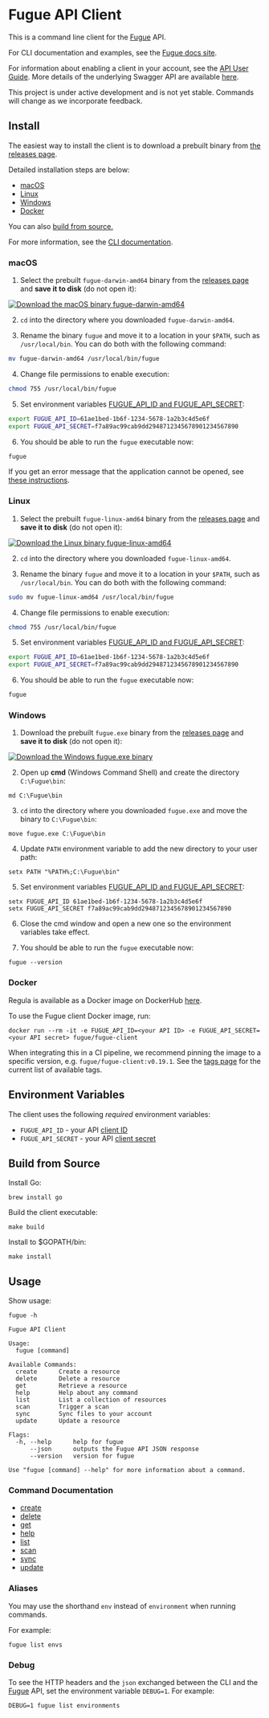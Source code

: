 # Fugue API Client

This is a command line client for the [Fugue](https://riskmanager.fugue.co/) API.

For CLI documentation and examples, see the [Fugue docs site](https://docs.fugue.co/cli.html).

For information about enabling a client in your account, see
the [API User Guide](https://docs.fugue.co/api.html). More details of the underlying Swagger API are available
[here](https://docs.fugue.co/_static/swagger.html).

This project is under active development and is not yet stable. Commands will
change as we incorporate feedback.

## Install

The easiest way to install the client is to download a prebuilt binary
from [the releases page](https://github.com/fugue/fugue-client/releases).

Detailed installation steps are below:

- [macOS](#macos)
- [Linux](#linux)
- [Windows](#windows)
- [Docker](#docker)

You can also [build from source.](#build-from-source)

For more information, see the [CLI documentation](https://docs.fugue.co/cli.html#installation).

### macOS

1. Select the prebuilt `fugue-darwin-amd64` binary from the [releases page](https://github.com/fugue/fugue-client/releases) and **save it to disk** (do not open it):

[![Download the macOS binary fugue-darwin-amd64](docs/fugue-client-download-mac-1.png)](https://github.com/fugue/fugue-client/releases)

2. `cd` into the directory where you downloaded `fugue-darwin-amd64`.

3. Rename the binary `fugue` and move it to a location in your `$PATH`, such as `/usr/local/bin`. You can do both with the following command:

```bash
mv fugue-darwin-amd64 /usr/local/bin/fugue
```

4. Change file permissions to enable execution:

```bash
chmod 755 /usr/local/bin/fugue
```

5. Set environment variables [FUGUE_API_ID and FUGUE_API_SECRET](https://docs.fugue.co/api.html#api-client-id-secret):

```bash
export FUGUE_API_ID=61ae1bed-1b6f-1234-5678-1a2b3c4d5e6f
export FUGUE_API_SECRET=f7a89ac99cab9dd2948712345678901234567890
```

6. You should be able to run the `fugue` executable now:

```bash
fugue
```

If you get an error message that the application cannot be opened, see [these instructions](https://docs.fugue.co/cli.html#cli-install-error).

### Linux

1. Select the prebuilt `fugue-linux-amd64` binary from the [releases page](https://github.com/fugue/fugue-client/releases) and **save it to disk** (do not open it):

[![Download the Linux binary fugue-linux-amd64](docs/fugue-client-download-linux-1.png)](https://github.com/fugue/fugue-client/releases)

2. `cd` into the directory where you downloaded `fugue-linux-amd64`.

3. Rename the binary `fugue` and move it to a location in your `$PATH`, such as `/usr/local/bin`. You can do both with the following command:

```bash
sudo mv fugue-linux-amd64 /usr/local/bin/fugue
```

4. Change file permissions to enable execution:

```bash
chmod 755 /usr/local/bin/fugue
```

5. Set environment variables [FUGUE_API_ID and FUGUE_API_SECRET](https://docs.fugue.co/api.html#api-client-id-secret):

```bash
export FUGUE_API_ID=61ae1bed-1b6f-1234-5678-1a2b3c4d5e6f
export FUGUE_API_SECRET=f7a89ac99cab9dd2948712345678901234567890
```

6. You should be able to run the `fugue` executable now:

```bash
fugue
```

### Windows

1. Download the prebuilt `fugue.exe` binary from the [releases page](https://github.com/fugue/fugue-client/releases) and **save it to disk** (do not open it):

[![Download the Windows fugue.exe binary](docs/fugue-client-download-windows-1.png)](https://github.com/fugue/fugue-client/releases)

2. Open up **cmd** (Windows Command Shell) and create the directory `C:\Fugue\bin`:

```
md C:\Fugue\bin
```

3. `cd` into the directory where you downloaded `fugue.exe` and move the binary to `C:\Fugue\bin`:

```
move fugue.exe C:\Fugue\bin
```

4. Update `PATH` environment variable to add the new directory to your user path:

```
setx PATH "%PATH%;C:\Fugue\bin"
```

5. Set environment variables [FUGUE_API_ID and FUGUE_API_SECRET](https://docs.fugue.co/api.html#api-client-id-secret):

```
setx FUGUE_API_ID 61ae1bed-1b6f-1234-5678-1a2b3c4d5e6f
setx FUGUE_API_SECRET f7a89ac99cab9dd2948712345678901234567890
```

6. Close the cmd window and open a new one so the environment variables take effect.

7. You should be able to run the `fugue` executable now:

```
fugue --version
```

### Docker

Regula is available as a Docker image on DockerHub [here](https://hub.docker.com/r/fugue/fugue-client).

To use the Fugue client Docker image, run:

```shell
docker run --rm -it -e FUGUE_API_ID=<your API ID> -e FUGUE_API_SECRET=<your API secret> fugue/fugue-client
```

When integrating this in a CI pipeline, we recommend pinning the image to a specific version, e.g. `fugue/fugue-client:v0.19.1`. See the [tags page](https://hub.docker.com/r/fugue/fugue-client/tags) for the current list of available tags.


## Environment Variables

The client uses the following _required_ environment variables:

- `FUGUE_API_ID` - your API [client ID](https://docs.fugue.co/api.html#api-client-id-secret)
- `FUGUE_API_SECRET` - your API [client secret](https://docs.fugue.co/api.html#api-client-id-secret)

## Build from Source

Install Go:

```
brew install go
```

Build the client executable:

```
make build
```

Install to \$GOPATH/bin:

```
make install
```

## Usage

Show usage:

```
fugue -h
```

```
Fugue API Client

Usage:
  fugue [command]

Available Commands:
  create      Create a resource
  delete      Delete a resource
  get         Retrieve a resource
  help        Help about any command
  list        List a collection of resources
  scan        Trigger a scan
  sync        Sync files to your account
  update      Update a resource

Flags:
  -h, --help      help for fugue
      --json      outputs the Fugue API JSON response
      --version   version for fugue

Use "fugue [command] --help" for more information about a command.
```

### Command Documentation

- [create](https://docs.fugue.co/cli-create.html)
- [delete](https://docs.fugue.co/cli-delete.html)
- [get](https://docs.fugue.co/cli-get.html)
- [help](https://docs.fugue.co/cli-help.html)
- [list](https://docs.fugue.co/cli-list.html)
- [scan](https://docs.fugue.co/cli-scan.html)
- [sync](https://docs.fugue.co/cli-sync.html)
- [update](https://docs.fugue.co/cli-update.html)

### Aliases

You may use the shorthand `env` instead of `environment` when running commands.

For example:

```
fugue list envs
```

### Debug

To see the HTTP headers and the `json` exchanged between the CLI and the [Fugue](https://riskmanager.fugue.co/) API, set the environment variable `DEBUG=1`. For example:

```
DEBUG=1 fugue list environments
```
